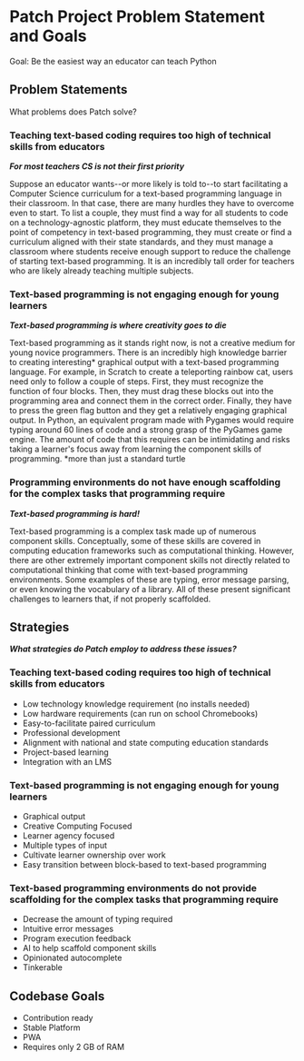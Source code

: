 # Patch Project Problem Statement and Goals
Goal: Be the easiest way an educator can teach Python
## Problem Statements
What problems does Patch solve?
### Teaching text-based coding requires too high of technical skills from educators  
**_For most teachers CS is not their first priority_**  

Suppose an educator wants--or more likely is told to--to start facilitating a Computer Science curriculum for a text-based programming language in their classroom. In that case, there are many hurdles they have to overcome even to start. To list a couple, they must find a way for all students to code on a technology-agnostic platform, they must educate themselves to the point of competency in text-based programming, they must create or find a curriculum aligned with their state standards, and they must manage a classroom where students receive enough support to reduce the challenge of starting text-based programming. It is an incredibly tall order for teachers who are likely already teaching multiple subjects.

### Text-based programming is not engaging enough for young learners
**_Text-based programming is where creativity goes to die_**  

Text-based programming as it stands right now, is not a creative medium for young novice programmers. There is an incredibly high knowledge barrier to creating interesting* graphical output with a text-based programming language. For example, in Scratch to create a teleporting rainbow cat, users need only to follow a couple of steps. First, they must recognize the function of four blocks. Then, they must drag these blocks out into the programming area and connect them in the correct order. Finally, they have to press the green flag button and they get a relatively engaging graphical output. In Python, an equivalent program made with Pygames would require typing around 60 lines of code and a strong grasp of the PyGames game engine. The amount of code that this requires can be intimidating and risks taking a learner's focus away from learning the component skills of programming.
*more than just a standard turtle

### Programming environments do not have enough scaffolding for the complex tasks that programming require
**_Text-based programming is hard!_**   

Text-based programming is a complex task made up of numerous component skills. Conceptually, some of these skills are covered in computing education frameworks such as computational thinking. However, there are other extremely important component skills not directly related to computational thinking that come with text-based programming environments. Some examples of these are typing, error message parsing, or even knowing the vocabulary of a library. All of these present significant challenges to learners that, if not properly scaffolded.

## Strategies
_**What strategies do Patch employ to address these issues?**_
### Teaching text-based coding requires too high of technical skills from educators
- Low technology knowledge requirement (no installs needed)
- Low hardware requirements (can run on school Chromebooks)
- Easy-to-facilitate paired curriculum
- Professional development
- Alignment with national and state computing education standards
- Project-based learning
- Integration with an LMS

### Text-based programming is not engaging enough for young learners
- Graphical output
- Creative Computing Focused
- Learner agency focused
- Multiple types of input
- Cultivate learner ownership over work
- Easy transition between block-based to text-based programming

### Text-based programming environments do not provide scaffolding for the complex tasks that programming require
- Decrease the amount of typing required
- Intuitive error messages
- Program execution feedback
- AI to help scaffold component skills
- Opinionated autocomplete
- Tinkerable



## Codebase Goals

- Contribution ready
- Stable Platform
- PWA
- Requires only 2 GB of RAM
